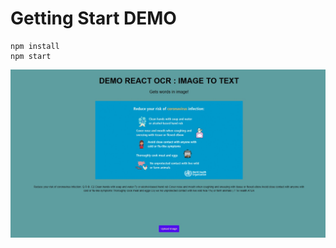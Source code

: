 # Getting Start DEMO

```
npm install
npm start
```

![result image](https://github.com/IZZARA-URA/DEMO_REACT_OCR_TESSERACT/blob/react-ocr/DEMO.jpg)
